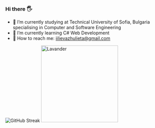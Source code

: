 ### Hi there :raised_hand_with_fingers_splayed:
- :green_book: I’m currently studying at Technical University of Sofia, Bulgaria specialising in Computer and Software Engineering 
- :brain: I’m currently learning C# Web Development
- :e-mail: How to reach me: iilievazhulieta@gmail.com
<!--
**zhulietailieva/zhulietailieva** is a ✨ _special_ ✨ repository because its `README.md` (this file) appears on your GitHub profile.

Here are some ideas to get you started:

- 🔭 I’m currently working on ...
- 🌱 I’m currently learning ...
- 👯 I’m looking to collaborate on ...
- 🤔 I’m looking for help with ...
- 💬 Ask me about ...
- 📫 How to reach me: ...
- 😄 Pronouns: ...
- ⚡ Fun fact: ...
-->
![GitHub Streak](https://github-readme-streak-stats.herokuapp.com?user=zhulietailieva&theme=github-light&hide_border=true&date_format=M%20j%5B%2C%20Y%5D)
<img
  src="https://st4.depositphotos.com/2389541/21375/i/600/depositphotos_213758958-stock-photo-lavender-flowers-watercolor-illustration-straight.jpg"
  alt="Lavander"
  style="display: inline-block; margin: 0 auto; width: 240px; height: 240px">
